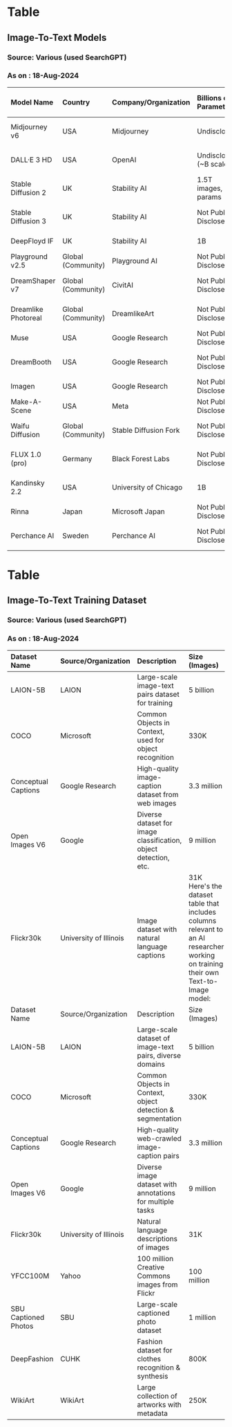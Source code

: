# Table
## Image-To-Text Models
### Source: Various (used SearchGPT)
### As on : 18-Aug-2024

|Model Name|Country|Company/Organization|Billions of Parameters|Open Source|ELO Rating|ComfyUI Compatible|Adapter Support|Training Data|Model Type|Resolution|Inference Time|Cost (per 1,000 images)|API Availability|URL|
|:----|:----|:----|:----|:----|:----|:----|:----|:----|:----|:----|:----|:----|:----|:----|
|Midjourney v6|USA|Midjourney|Undisclosed|Closed Source|1,176|No|No|Proprietary|Transformer|1024x1024|~5-10s|N/A (subscription model)|No|Midjourney|
|DALL·E 3 HD|USA|OpenAI|Undisclosed (~B scale)|Closed Source|1,110|No|No|Proprietary|Transformer|1024x1024|~10s|~$10 per 1,000 images|Yes|DALL·E|
|Stable Diffusion 2|UK|Stability AI|1.5T images, ~B params|Open Source|Not Available|Yes|Yes (LoRA)|LAION|Latent Diffusion Model|512x512|~5s|Free (Open Source)|Yes|Stable Diffusion|
|Stable Diffusion 3|UK|Stability AI|Not Publicly Disclosed|Open Source|1,156|Yes|Yes (LoRA, ControlNet)|LAION|Latent Diffusion Model|1024x1024|~5s|Free (Open Source)|Yes|Stable Diffusion|
|DeepFloyd IF|UK|Stability AI|1B|Open Source|Not Available|Yes|Yes (LoRA)|LAION|Transformer|1024x1024|~7s|Free (Open Source)|Yes|DeepFloyd IF|
|Playground v2.5|Global (Community)|Playground AI|Not Publicly Disclosed|Open Source|1,045|Yes|Yes (LoRA)|Mixed datasets|Transformer|512x512|~5-10s|Free|Yes|Playground AI|
|DreamShaper v7|Global (Community)|CivitAI|Not Publicly Disclosed|Open Source|Not Available|Yes|Yes (LoRA)|Mixed datasets|Latent Diffusion Model|1024x1024|~5s|Free (Open Source)|Yes|CivitAI|
|Dreamlike Photoreal|Global (Community)|DreamlikeArt|Not Publicly Disclosed|Open Source|Not Available|Yes|Yes (LoRA)|Mixed datasets|Latent Diffusion Model|512x512|~5s|Free (Open Source)|Yes|DreamlikeArt|
|Muse|USA|Google Research|Not Publicly Disclosed|Closed Source|Not Available|No|No|Proprietary|Transformer|1024x1024|~10s|Not Publicly Available|No|Muse|
|DreamBooth|USA|Google Research|Not Publicly Disclosed|Open Source|Not Available|Yes|Yes (LoRA)|Proprietary|Latent Diffusion Model|512x512|~5s|Free (Open Source)|Yes|DreamBooth|
|Imagen|USA|Google Research|Not Publicly Disclosed|Closed Source|Not Available|No|No|Proprietary|Diffusion|1024x1024|~8-10s|Not Publicly Available|No|Imagen|
|Make-A-Scene|USA|Meta|Not Publicly Disclosed|Closed Source|Not Available|No|No|Proprietary|Transformer|1024x1024|~10s|Not Publicly Available|No|Make-A-Scene|
|Waifu Diffusion|Global (Community)|Stable Diffusion Fork|Not Publicly Disclosed|Open Source|Not Available|Yes|Yes (LoRA)|LAION|Latent Diffusion Model|512x512|~5s|Free (Open Source)|Yes|Waifu Diffusion|
|FLUX 1.0 (pro)|Germany|Black Forest Labs|Not Publicly Disclosed|Open Source|1,144|Yes|Yes (LoRA)|Mixed datasets|Latent Diffusion Model|1024x1024|~6s|Free (Open Source)|Yes|FLUX 1.0|
|Kandinsky 2.2|USA|University of Chicago|1B|Open Source|Not Available|Yes|Yes (LoRA)|Proprietary|Latent Diffusion Model|1024x1024|~7s|Free (Open Source)|Yes|Kandinsky|
|Rinna|Japan|Microsoft Japan|Not Publicly Disclosed|Closed Source|Not Available|No|No|Proprietary|Transformer|1024x1024|~8-10s|Not Publicly Available|No|Rinna|
|Perchance AI|Sweden|Perchance AI|Not Publicly Disclosed|Open Source|Not Available|Yes|Yes (LoRA)|Mixed datasets|Latent Diffusion Model|1024x1024|~6s|Free (Open Source)|Yes|Perchance AI|

# Table
## Image-To-Text Training Dataset
### Source: Various (used SearchGPT)
### As on : 18-Aug-2024

|Dataset Name|Source/Organization|Description|Size (Images)|Languages|Licensing|Public Availability|Preprocessing Required|Metadata (Text/Image)|Image Resolution|
|:----|:----|:----|:----|:----|:----|:----|:----|:----|:----|
|LAION-5B|LAION|Large-scale image-text pairs dataset for training|5 billion|Multilingual|Creative Commons|Public|Yes|Yes (Captions)|Varied (up to 1024x1024)|
|COCO|Microsoft|Common Objects in Context, used for object recognition|330K|English|Public|Public|Yes|Yes (Annotations)|640x480|
|Conceptual Captions|Google Research|High-quality image-caption dataset from web images|3.3 million|English|Free for non-commercial use|Public|Yes|Yes (Captions)|Varied (up to 1024x1024)|
|Open Images V6|Google|Diverse dataset for image classification, object detection, etc.|9 million|Multilingual|Public|Public|Yes|Yes (Annotations)|Varied (up to 1024x1024)|
|Flickr30k|University of Illinois|Image dataset with natural language captions|31K Here's the dataset table that includes columns relevant to an AI researcher working on training their own Text-to-Image model:| | | | | | |
|Dataset Name|Source/Organization|Description|Size (Images)|Languages|Licensing|Public Availability|Preprocessing Required|Metadata (Text/Image)|Image Resolution|
|LAION-5B|LAION|Large-scale dataset of image-text pairs, diverse domains|5 billion|Multilingual|Creative Commons|Public|Yes|Yes (Captions)|Varied (up to 1024x1024)|
|COCO|Microsoft|Common Objects in Context, object detection & segmentation|330K|English|Public|Public|Yes|Yes (Annotations)|640x480|
|Conceptual Captions|Google Research|High-quality web-crawled image-caption pairs|3.3 million|English|Free for non-commercial use|Public|Yes|Yes (Captions)|Varied (up to 1024x1024)|
|Open Images V6|Google|Diverse image dataset with annotations for multiple tasks|9 million|Multilingual|Public|Public|Yes|Yes (Annotations)|Varied (up to 1024x1024)|
|Flickr30k|University of Illinois|Natural language descriptions of images|31K|English|Research Use Only|Public|Yes|Yes (Captions)|Varied (up to 1024x1024)|
|YFCC100M|Yahoo|100 million Creative Commons images from Flickr|100 million|Multilingual|Creative Commons|Public|Yes|Yes (Limited Captions)|Varied|
|SBU Captioned Photos|SBU|Large-scale captioned photo dataset|1 million|English|Non-commercial research only|Public|Yes|Yes (Captions)|Varied|
|DeepFashion|CUHK|Fashion dataset for clothes recognition & synthesis|800K|English|Public|Public|Yes|Yes (Attributes, Captions)|Varied|
|WikiArt|WikiArt|Large collection of artworks with metadata|250K|Multilingual|Creative Commons|Public|Yes|Yes (Labels, Descriptions)|Varied|

